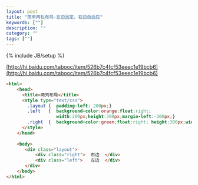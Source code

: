 ```yaml
---
layout: post
title: "简单两栏布局-左边固定，右边自适应"
keywords: [""]
description: ""
category: ""
tags: [""]
---
```

{% include JB/setup %}

[http://hi.baidu.com/tabooc/item/526b7c4fcf53eeec1e19bcb6](http://hi.baidu.com/tabooc/item/526b7c4fcf53eeec1e19bcb6)

```html
<html>
    <head>
      <title>两列布局</title>
      <style type="text/css">
        .layout {  padding-left: 200px;}
        .left   {  background-color:orange;float:right;
                   width:200px;height:300px;margin-left:-200px;}
        .right  {  background-color:green;float:right; height:300px;width:100%;}
      </style>
    </head>
    
    <body>
       <div class="layout">
           <div class="right">  右边  </div>
           <div class="left">   左边  </div>
       </div>
    </body>
</html>
```
